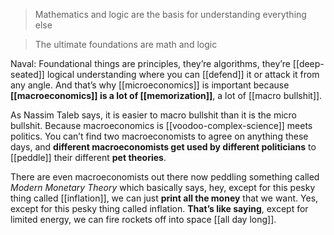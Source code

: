 > Mathematics and logic are the basis for understanding everything else

> The ultimate foundations are math and logic

Naval: Foundational things are principles, they’re algorithms, they’re [[deep-seated]] logical understanding where you can [[defend]] it or attack it from any angle. 
And that’s why [[microeconomics]] is important because __[[macroeconomics]] is a lot of [[memorization]]__, 
a lot of [[macro bullshit]].

As Nassim Taleb says, it is easier to macro bullshit than it is the micro bullshit. 
Because macroeconomics is [[voodoo-complex-science]] meets politics. 
You can’t find two macroeconomists to agree on anything these days, and __different macroeconomists get used by different politicians__ to [[peddle]] their different __pet theories__.

There are even macroeconomists out there now peddling something called _Modern Monetary Theory_ which basically says, hey, except for this pesky thing called [[inflation]], we can just __print all the money__ that we want. 
Yes, except for this pesky thing called inflation. __That’s like saying__, except for limited energy, we can fire rockets off into space [[all day long]].
